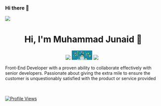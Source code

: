 ### Hi there 👋

![](https://github.com/MuhammadJunaid80/MuhammadJunaid80/blob/main/header_1.png)

<h1 align="center">Hi, I'm Muhammad Junaid 👋</h1>

<p align='center'>
<a href="https://www.linkedin.com/in/MuhammadJunaid80/"><img height="30" src="https://github.com/MuhammadJunaid80/MuhammadJunaid80/blob/main/linkedin.png?raw=true"></a>
<a href="https://www.researchgate.net/profile/Osama-Ahmed-7"><img height="30" src="https://github.com/MuhammadJunaid80/MuhammadJunaid80/blob/main/AAA.jpeg?raw=true"></a>
<a  href="https://medium.com/@MuhammadJunaid80"><img  height="30" src="https://github.com/MuhammadJunaid80/MuhammadJunaid80/blob/main/mediumwhite.png?raw=true"></a>&nbsp;&nbsp;
</p>
Front-End Developer with a proven ability to collaborate effectively with senior developers. Passionate about giving the extra mile to ensure the customer is unquestionably satisfied with the product or service provided

<br/><br/>
[![Profile Views](https://komarev.com/ghpvc/?username=MuhammadJunaid80&color=blue&style=plastic)](https://github.com/MuhammadJunaid80) <br>

